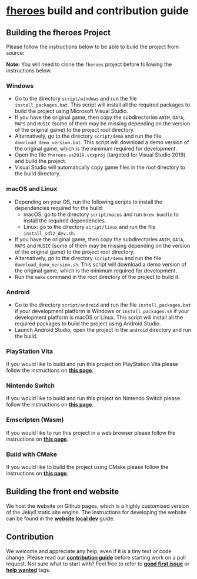 # [fheroes](README.md) build and contribution guide

## Building the fheroes Project

Please follow the instructions below to be able to build the project from source:

**Note:** You will need to clone the `fheroes` project before following the instructions below.

### Windows

* Go to the directory `script/windows` and run the file `install_packages.bat`. This script will install all the
  required packages to build the project using Microsoft Visual Studio.
* If you have the original game, then copy the subdirectories `ANIM`, `DATA`, `MAPS` and `MUSIC` (some of them may
  be missing depending on the version of the original game) to the project root directory.
* Alternatively, go to the directory `script/demo` and run the file `download_demo_version.bat`.
  This script will download a demo version of the original game, which is the minimum required for development.
* Open the file `fheroes-vs2019.vcxproj` (targeted for Visual Studio 2019) and build the project.
* Visual Studio will automatically copy game files in the root directory to the build directory.

### macOS and Linux

* Depending on your OS, run the following scripts to install the dependencies required for the build:
  * macOS: go to the directory `script/macos` and run `brew bundle` to install the required dependencies.
  * Linux: go to the directory `script/linux` and run the file `install_sdl2_dev.sh`.
* If you have the original game, then copy the subdirectories `ANIM`, `DATA`, `MAPS` and `MUSIC` (some of them may
  be missing depending on the version of the original game) to the project root directory.
* Alternatively, go to the directory `script/demo` and run the file `download_demo_version.sh`.
  This script will download a demo version of the original game, which is the minimum required for development.
* Run the `make` command in the root directory of the project to build it.

### Android

* Go to the directory `script/android` and run the file `install_packages.bat` if your development platform is Windows or
  `install_packages.sh` if your development platform is macOS or Linux. This script will install all the required packages
  to build the project using Android Studio.
* Launch Android Studio, open the project in the `android` directory and run the build.

### PlayStation Vita

If you would like to build and run this project on PlayStation Vita please follow the instructions on [**this page**](README_PSV.md).

### Nintendo Switch

If you would like to build and run this project on Nintendo Switch please follow the instructions on [**this page**](README_switch.md).

### Emscripten (Wasm)

If you would like to run this project in a web browser please follow the instructions on [**this page**](README_emscripten.md).

### Build with CMake

If you would like to build the project using CMake please follow the instructions on [**this page**](README_cmake.md).

## Building the front end website

We host the website on Github pages, which is a highly customized version of the
Jekyll static site engine. The instructions for developing the website can be
found in the [**website local dev**](WEBSITE_LOCAL_DEV.md) guide.

## Contribution

We welcome and appreciate any help, even if it is a tiny text or code change. Please read our
[**contribution guide**](https://github.com/ihhub/fheroes/blob/master/CONTRIBUTING.md) before starting work on a pull request.
Not sure what to start with? Feel free to refer to
[**good first issue**](https://github.com/ihhub/fheroes/issues?q=is%3Aissue%20is%3Aopen%20label%3A%22good%20first%20issue%22) or
[**help wanted**](https://github.com/ihhub/fheroes/issues?q=is%3Aissue%20is%3Aopen%20label%3A%22help%20wanted%22) tags.
